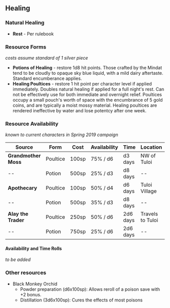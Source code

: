 ## Healing

### Natural Healing
* **Rest** - Per rulebook

###  Resource Forms
_costs assume standard of 1 silver piece_
* **Potions of Healing** - restore 1d8 hit points.  Those crafted by the Mindat tend to be cloudly to opaque sky blue liquid, with a mild dairy aftertaste. Standard encumberance applies.
* **Healing Poultices** - restore 1 hit point per character level if applied immediately.  Doubles natural healing if applied for a full night's rest.  Can not be effectively use for both immediate and overnight relief.  Poultices occupy a small pouch's worth of space with the encumbrance of 5 gold coins, and are typically a moist mossy material.  Healing poultices are rendered ineffective by water and lose potentcy after one week.

### Resource Availability 
_known to current characters in Spring 2019 campaign_

| **Source**           | **Form** | **Cost** | **Availability** | **Time** | **Location** | **Form** |
|----------------------|----------|----------|------------------|----------|--------------|---------|
| **Grandmother Moss** | Poultice | 100sp | 75% / d6 | d3 days | NW of Tuloi |    |
| --                   | Potion   | 500sp | 25% / d3 | d8 days | --              |    |
| **Apothecary**       | Poultice | 100sp | 50% / d4 | d6 days | Tuloi Village |     |
| --                   | Potion   | 500sp | 35% / d3 | d8 days | --            |     |
| **Alay the Trader**  | Poultice | 250sp | 50% / d6 | 2d6 days | Travels to Tuloi |    |
| --                   | Potion   | 750sp | 25% / d6 | 2d6 days | --               |    |

#### Availability and Time Rolls

_to be added_


### Other resources
* Black Monkey Orchid
  * Powder preparation (d6x100sp): Allows reroll of a poison save with +2 bonus. 
  * Distillation (3d6x100sp):  Cures the effects of most poisons